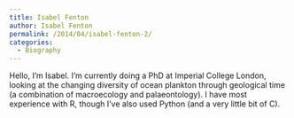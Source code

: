 ```yaml
---
title: Isabel Fenton
author: Isabel Fenton
permalink: /2014/04/isabel-fenton-2/
categories:
  - Biography
---
```

Hello, I’m Isabel. I’m currently doing a PhD at Imperial College London, looking at the changing diversity of ocean plankton through geological time (a combination of macroecology and palaeontology). I have most experience with R, though I’ve also used Python (and a very little bit of C).
